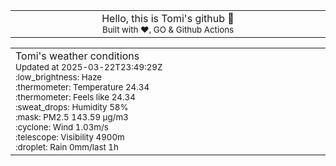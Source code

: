 
<div align="center">
<table>
<tbody>
<td align="center">
<img width="2000" height="0"><br>
Hello, this is Tomi's github 👋<br>
<sup>Built with ❤️, GO & Github Actions</sup><br>
<img width="2000" height="0">
</td>
</tbody>
</table>
</div>
<table>
<tbody>
<td align="left">
<img width="2000" height="0"><br>
Tomi's weather conditions<br>
<sup>Updated at 2025-03-22T23:49:29Z</sup><br>
<sup>:low_brightness: Haze</sup><br>
<sup>:thermometer: Temperature 24.34 </sup><br>
<sup>:thermometer: Feels like 24.34</sup><br>
<sup>:sweat_drops: Humidity 58%</sup><br>
<sup>:mask: PM2.5 143.59 μg/m3</sup><br>
<sup>:cyclone: Wind 1.03m/s </sup><br>
<sup>:telescope: Visibility 4900m </sup><br>
<sup>:droplet: Rain 0mm/last 1h </sup><br>
<img width="2000" height="0">
</td>
<td align="left">
<img width="2000" height="0"><br>
<br>
<img width="2000" height="0">
</td>
</tbody>
</table>
</div>
    